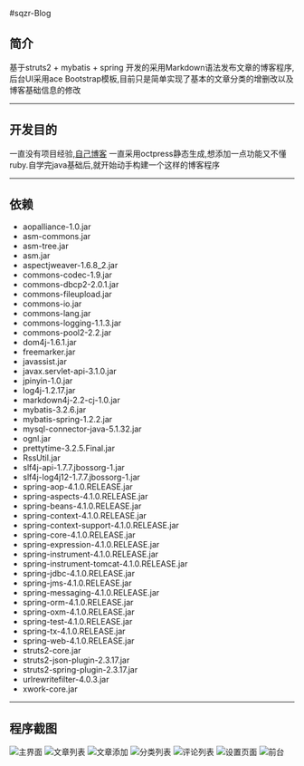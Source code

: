 #sqzr-Blog

## 简介
基于struts2 + mybatis + spring 开发的采用Markdown语法发布文章的博客程序,后台UI采用ace Bootstrap模板,目前只是简单实现了基本的文章分类的增删改以及博客基础信息的修改

------

## 开发目的
一直没有项目经验,[自己博客](http://sqzr.cc) 一直采用octpress静态生成,想添加一点功能又不懂ruby.自学完java基础后,就开始动手构建一个这样的博客程序

------

## 依赖
*    aopalliance-1.0.jar
*    asm-commons.jar
*    asm-tree.jar
*    asm.jar
*    aspectjweaver-1.6.8_2.jar
*    commons-codec-1.9.jar
*    commons-dbcp2-2.0.1.jar
*    commons-fileupload.jar
*    commons-io.jar
*    commons-lang.jar
*    commons-logging-1.1.3.jar
*    commons-pool2-2.2.jar
*    dom4j-1.6.1.jar
*    freemarker.jar
*    javassist.jar
*    javax.servlet-api-3.1.0.jar
*    jpinyin-1.0.jar
*    log4j-1.2.17.jar
*    markdown4j-2.2-cj-1.0.jar
*    mybatis-3.2.6.jar
*    mybatis-spring-1.2.2.jar
*    mysql-connector-java-5.1.32.jar
*    ognl.jar
*    prettytime-3.2.5.Final.jar
*    RssUtil.jar
*    slf4j-api-1.7.7.jbossorg-1.jar
*    slf4j-log4j12-1.7.7.jbossorg-1.jar
*    spring-aop-4.1.0.RELEASE.jar
*    spring-aspects-4.1.0.RELEASE.jar
*    spring-beans-4.1.0.RELEASE.jar
*    spring-context-4.1.0.RELEASE.jar
*    spring-context-support-4.1.0.RELEASE.jar
*    spring-core-4.1.0.RELEASE.jar
*    spring-expression-4.1.0.RELEASE.jar
*    spring-instrument-4.1.0.RELEASE.jar
*    spring-instrument-tomcat-4.1.0.RELEASE.jar
*    spring-jdbc-4.1.0.RELEASE.jar
*    spring-jms-4.1.0.RELEASE.jar
*    spring-messaging-4.1.0.RELEASE.jar
*    spring-orm-4.1.0.RELEASE.jar
*    spring-oxm-4.1.0.RELEASE.jar
*    spring-test-4.1.0.RELEASE.jar
*    spring-tx-4.1.0.RELEASE.jar
*    spring-web-4.1.0.RELEASE.jar
*    struts2-core.jar
*    struts2-json-plugin-2.3.17.jar
*    struts2-spring-plugin-2.3.17.jar
*    urlrewritefilter-4.0.3.jar
*    xwork-core.jar

-----

## 程序截图

![主界面](http://dn-sqzr.qbox.me/main.png)
![文章列表](http://dn-sqzr.qbox.me/article_list.png)
![文章添加](http://dn-sqzr.qbox.me/article_add.png)
![分类列表](http://dn-sqzr.qbox.me/category.png)
![评论列表](http://dn-sqzr.qbox.me/comment.png)
![设置页面](http://dn-sqzr.qbox.me/settings.png)
![前台](http://dn-sqzr.qbox.me/coding/sqzrblog_3.png)



